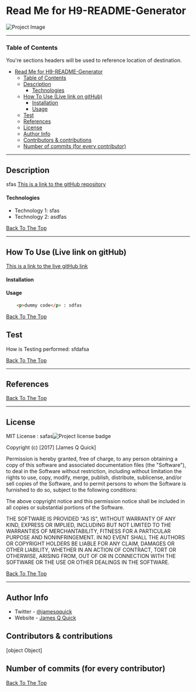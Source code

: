 # Read Me for H9-README-Generator 


![Project Image](https:&#x2F;&#x2F;avatars2.githubusercontent.com&#x2F;u&#x2F;58061708?v&#x3D;4)


---

### Table of Contents
You're sections headers will be used to reference location of destination.

- [Read Me for H9-README-Generator](#read-me-for-projecttitle)
    - [Table of Contents](#table-of-contents)
  - [Description](#description)
      - [Technologies](#technologies)
  - [How To Use (Live link on gitHub)](#how-to-use-live-link-on-github)
      - [Installation](#installation)
      - [Usage](#usage)
  - [Test](#test)
  - [References](#references)
  - [License](#license)
  - [Author Info](#author-info)
  - [Contributors & contributions](#contributors--contributions)
  - [Number of commits (for every contributor)](#number-of-commits-for-every-contributor)

---

## Description

sfas
[This is a link to the gitHub repository](https:&#x2F;&#x2F;github.com&#x2F;raed-ra&#x2F;H9-README-Generator)

#### Technologies

- Technology 1: sfas
- Technology 2: asdfas

[Back To The Top](#read-me-template)

---

## How To Use (Live link on gitHub)

[This is a link to the live gitHub link](https:&#x2F;&#x2F;raed-ra.github.io&#x2F;H9-README-Generator)

#### Installation



#### Usage

```html
    <p>dummy code</p> : sdfas
```
[Back To The Top](#read-me-template)

## Test

How is Testing performed: sfdafsa

[Back To The Top](#read-me-template)

---

## References
[Back To The Top](#read-me-template)

---

## License

MIT License : safas![Project license badge](assf)

Copyright (c) [2017] [James Q Quick]

Permission is hereby granted, free of charge, to any person obtaining a copy
of this software and associated documentation files (the "Software"), to deal
in the Software without restriction, including without limitation the rights
to use, copy, modify, merge, publish, distribute, sublicense, and/or sell
copies of the Software, and to permit persons to whom the Software is
furnished to do so, subject to the following conditions:

The above copyright notice and this permission notice shall be included in all
copies or substantial portions of the Software.

THE SOFTWARE IS PROVIDED "AS IS", WITHOUT WARRANTY OF ANY KIND, EXPRESS OR
IMPLIED, INCLUDING BUT NOT LIMITED TO THE WARRANTIES OF MERCHANTABILITY,
FITNESS FOR A PARTICULAR PURPOSE AND NONINFRINGEMENT. IN NO EVENT SHALL THE
AUTHORS OR COPYRIGHT HOLDERS BE LIABLE FOR ANY CLAIM, DAMAGES OR OTHER
LIABILITY, WHETHER IN AN ACTION OF CONTRACT, TORT OR OTHERWISE, ARISING FROM,
OUT OF OR IN CONNECTION WITH THE SOFTWARE OR THE USE OR OTHER DEALINGS IN THE
SOFTWARE.

[Back To The Top](#read-me-template)

---

## Author Info

- Twitter - [@jamesqquick](asfa)
- Website - [James Q Quick](https://jamesqquick.com)

## Contributors & contributions

[object Object]

## Number of commits (for every contributor)



[Back To The Top](#read-me-template)
